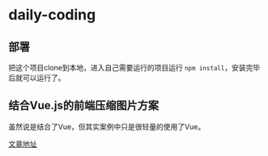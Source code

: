 # daily-coding

## 部署
把这个项目clone到本地，进入自己需要运行的项目运行 `npm install`，安装完毕后就可以运行了。

## 结合Vue.js的前端压缩图片方案
虽然说是结合了Vue，但其实案例中只是很轻量的使用了Vue。

[文章地址][1]

[1]: https://github.com/jwma/daily-coding/tree/master/local-resize-img-with-vue
